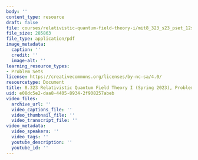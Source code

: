 ```yaml
---
body: ''
content_type: resource
draft: false
file: courses/relativistic-quantum-field-theory-i/mit8_323_s23_pset_12sol.pdf
file_size: 285863
file_type: application/pdf
image_metadata:
  caption: ''
  credit: ''
  image-alt: ''
learning_resource_types:
- Problem Sets
license: https://creativecommons.org/licenses/by-nc-sa/4.0/
resourcetype: Document
title: 8.323 Relativistic Quantum Field Theory I (Spring 2023), Problem Set 12 Solutions
uid: e08dc5e2-daa8-4405-8934-2f908257abeb
video_files:
  archive_url: ''
  video_captions_file: ''
  video_thumbnail_file: ''
  video_transcript_file: ''
video_metadata:
  video_speakers: ''
  video_tags: ''
  youtube_description: ''
  youtube_id: ''
---
```

